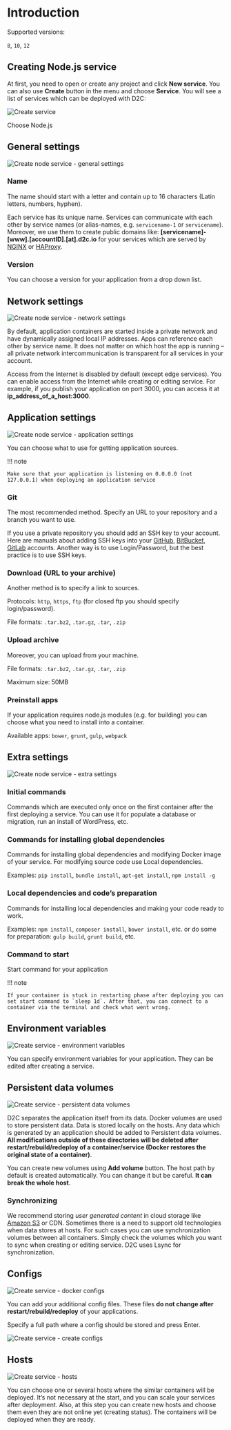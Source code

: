 # Introduction

Supported versions:

`8`, `10`, `12`

## Creating Node.js service

At first, you need to open or create any project and click **New service**. You can also use **Create** button in the menu and choose **Service**. You will see a list of services which can be deployed with D2C:

![Create service](../../img/new_interface/create_service.png)

Choose Node.js

## General settings

![Create node service - general settings](../../img/new_interface/creating_service_node_general_settings.png)

### Name

The name should start with a letter and contain up to 16 characters (Latin letters, numbers, hyphen).

Each service has its unique name. Services can communicate with each other by service names (or alias-names, e.g. `servicename-1` or `servicename`). Moreover, we use them to create public domains like: **[servicename]-[www].[accountID].[at].d2c.io** for your services which are served by [NGINX](/services/other-services/nginx) or [HAProxy](/services/other-services/haproxy).

### Version

You can choose a version for your application from a drop down list.

## Network settings

![Create node service - network settings](../../img/new_interface/creating_service_network_settings.png)

By default, application containers are started inside a private network and have dynamically assigned local IP addresses. Apps can reference each other by service name. It does not matter on which host the app is running – all private network intercommunication is transparent for all services in your account.

Access from the Internet is disabled by default (except edge services). You can enable access from the Internet while creating or editing service. For example, if you publish your application on port 3000, you can access it at **ip_address_of_a_host:3000**.

## Application settings

![Create node service - application settings](../../img/new_interface/creating_service_node_application_settings.png)

You can choose what to use for getting application sources.

!!! note

    Make sure that your application is listening on 0.0.0.0 (not 127.0.0.1) when deploying an application service

### Git

The most recommended method. Specify an URL to your repository and a branch you want to use.

If you use a private repository you should add an SSH key to your account. Here are manuals about adding SSH keys into your [GitHub](https://help.github.com/articles/adding-a-new-ssh-key-to-your-github-account/), [BitBucket](https://confluence.atlassian.com/bitbucket/add-an-ssh-key-to-an-account-302811853.html), [GitLab](https://docs.gitlab.com/ee/ssh/#adding-a-ssh-key-to-your-gitlab-account) accounts. Another way is to use Login/Password, but the best practice is to use SSH keys.

### Download (URL to your archive)

Another method is to specify a link to sources.

Protocols: `http`, `https`, `ftp` (for closed ftp you should specify login/password).

File formats: `.tar.bz2`, `.tar.gz`, `.tar`, `.zip`

### Upload archive

Moreover, you can upload from your machine.

File formats: `.tar.bz2`, `.tar.gz`, `.tar`, `.zip`

Maximum size: 50MB

### Preinstall apps

If your application requires node.js modules (e.g. for building) you can choose what you need to install into a container.

Available apps: `bower`, `grunt`, `gulp`, `webpack`

## Extra settings

![Create node service - extra settings](../../img/new_interface/creating_service_node_extra_settings.png)

### Initial commands

Commands which are executed only once on the first container after the first deploying a service. You can use it for populate a database or migration, run an install of WordPress, etc.

### Commands for installing global dependencies

Commands for installing global dependencies and modifying Docker image of your service. For modifying source code use Local dependencies.

Examples: `pip install`, `bundle install`, `apt-get install`, `npm install -g`

### Local dependencies and code’s preparation

Commands for installing local dependencies and making your code ready to work.

Examples: `npm install`, `composer install`, `bower install`, etc. or do some for preparation: `gulp build`, `grunt build`, etc.

### Command to start

Start command for your application

!!! note

    If your container is stuck in restarting phase after deploying you can set start command to `sleep 1d`. After that, you can connect to a container via the terminal and check what went wrong.

## Environment variables

![Create service - environment variables](../../img/new_interface/creating_service_node_env.png)

You can specify environment variables for your application. They can be edited after creating a service.

## Persistent data volumes

![Create service - persistent data volumes](../../img/new_interface/creating_service_node_volumes.png)

D2C separates the application itself from its data. Docker volumes are used to store persistent data. Data is stored locally on the hosts. Any data which is generated by an application should be added to Persistent data volumes. **All modifications outside of these directories will be deleted after restart/rebuild/redeploy of a container/service (Docker restores the original state of a container)**.

You can create new volumes using **Add volume** button.
The host path by default is created automatically. You can change it but be careful. **It can break the whole host**.

### Synchronizing

We recommend storing _user generated content_ in cloud storage like [Amazon S3](https://aws.amazon.com/s3/) or CDN. Sometimes there is a need to support old technologies when data stores at hosts. For such cases you can use synchronization volumes between all containers. Simply check the volumes which you want to sync when creating or editing service. D2C uses Lsync for synchronization.

## Configs

![Create service - docker configs](../../img/new_interface/creating_service_node_configs.png)

You can add your additional config files. These files **do not change after restart/rebuild/redeploy** of your applications.

Specify a full path where a config should be stored and press Enter.

![Create service - create configs](../../img/new_interface/creating_service_node_configs_create.png)

## Hosts

![Create service - hosts](../../img/new_interface/creating_service_hosts.png)

You can choose one or several hosts where the similar containers will be deployed. It’s not necessary at the start, and you can scale your services after deployment. Also, at this step you can create new hosts and choose them even they are not online yet (creating status). The containers will be deployed when they are ready.
